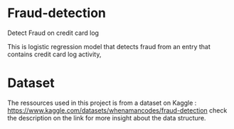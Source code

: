 # Fraud-detection
Detect Fraud on credit card log

This is logistic regression model that detects fraud from an entry that contains credit card log activity,

# Dataset

The ressources used in this project is from a dataset on Kaggle : 
https://www.kaggle.com/datasets/whenamancodes/fraud-detection
check the description on the link for more insight about the data structure.


